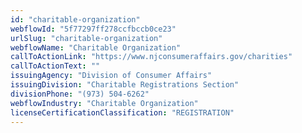 ```yaml
---
id: "charitable-organization"
webflowId: "5f77297ff278ccfbccb0ce23"
urlSlug: "charitable-organization"
webflowName: "Charitable Organization"
callToActionLink: "https://www.njconsumeraffairs.gov/charities"
callToActionText: ""
issuingAgency: "Division of Consumer Affairs"
issuingDivision: "Charitable Registrations Section"
divisionPhone: "(973) 504-6262"
webflowIndustry: "Charitable Organization"
licenseCertificationClassification: "REGISTRATION"
---
```

